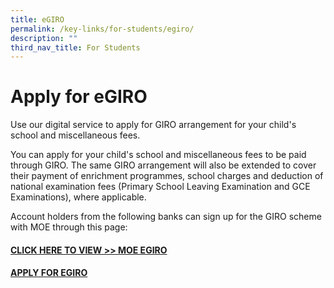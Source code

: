 ```yaml
---
title: eGIRO
permalink: /key-links/for-students/egiro/
description: ""
third_nav_title: For Students
---
```

Apply for eGIRO
===============
Use our digital service to apply for GIRO arrangement for your child's school and miscellaneous fees.



You can apply for your child's school and miscellaneous fees to be paid through GIRO. The same GIRO arrangement will also be extended to cover their payment of enrichment programmes, school charges and deduction of national examination fees (Primary School Leaving Examination and GCE Examinations), where applicable.

Account holders from the following banks can sign up for the GIRO scheme with MOE through this page:

#### [**CLICK HERE TO VIEW >> MOE EGIRO**](https://www.moe.gov.sg/financial-matters/fees/egiro)


#### [**APPLY FOR EGIRO**](https://egiro-moe.dbs.com/IndustryEDDAServices/egiro/#/egiro-moe?boTxnRefNo=BOMIN0012J01MIN20230501091230883277)